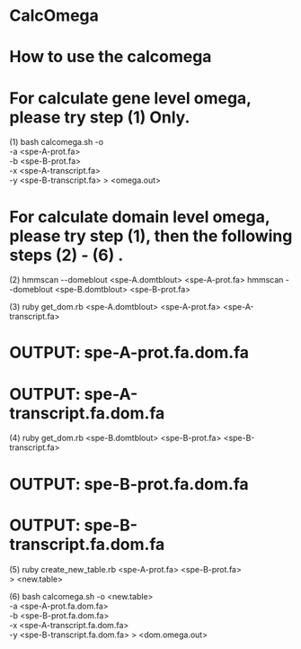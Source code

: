 # CalcOmega

# How to use the calcomega
# For calculate gene level omega, please try step (1) Only.

(1)
bash calcomega.sh -o <Ortholog Table>        \
                  -a <spe-A-prot.fa>         \
                  -b <spe-B-prot.fa>         \
                  -x <spe-A-transcript.fa>   \
                  -y <spe-B-transcript.fa>   > <omega.out>

# For calculate domain level omega, please try step (1), then the following steps (2) - (6) .

(2)
hmmscan --domeblout <spe-A.domtblout> <path2Pfam><spe-A-prot.fa> 
hmmscan --domeblout <spe-B.domtblout> <path2Pfam><spe-B-prot.fa> 

(3)
ruby get_dom.rb <spe-A.domtblout> <spe-A-prot.fa> <spe-A-transcript.fa> 
# OUTPUT: spe-A-prot.fa.dom.fa 
# OUTPUT: spe-A-transcript.fa.dom.fa 

(4)
ruby get_dom.rb <spe-B.domtblout> <spe-B-prot.fa> <spe-B-transcript.fa> 
# OUTPUT: spe-B-prot.fa.dom.fa 
# OUTPUT: spe-B-transcript.fa.dom.fa 

(5)
ruby create_new_table.rb <spe-A-prot.fa> <spe-B-prot.fa>  \
                         <Ortholog table> > <new.table>

(6)
bash calcomega.sh -o <new.table>        \
                  -a <spe-A-prot.fa.dom.fa>         \
                  -b <spe-B-prot.fa.dom.fa>         \
                  -x <spe-A-transcript.fa.dom.fa>   \
                  -y <spe-B-transcript.fa.dom.fa>   > <dom.omega.out>

